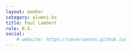 ```yaml
---
layout: member
category: alumni-bs
title: Paul Lambert
role: B.S.
social:
    # website: https://cmcervantes.github.io/
---
```

